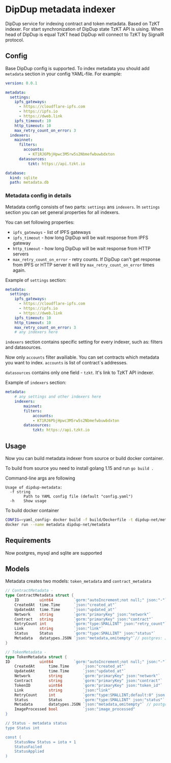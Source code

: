 # DipDup metadata indexer

DipDup service for indexing contract and token metadata. Based on TzKT indexer. For start synchronization of DipDup state TzKT API is uising. When head of DipDup is equal TzKT head DipDup will connect to TzKT by SignalR protocol.

## Config

Base DipDup config is supported. To index metadata you should add `metadata` section in your config YAML-file. For example:

```yaml
version: 0.0.1

metadata:
  settings:
    ipfs_gateways:
      - https://cloudflare-ipfs.com
      - https://ipfs.io
      - https://dweb.link
    ipfs_timeout: 10
    http_timeout: 10
    max_retry_count_on_error: 3
  indexers:
    mainnet:
      filters:
        accounts:
          - KT1RJ6PbjHpwc3M5rw5s2Nbmefwbuwbdxton
      datasources:
          tzkt: https://api.tzkt.io

database:
  kind: sqlite
  path: metadata.db

```

### Metadata config in details

Metadata config consists of two parts: `settings` ans `indexers`.
In `settings` section you can set general properties for all indexers.

You can set following properties:

* `ipfs_gateways` - list of IPFS gateways
* `ipfs_timeout` - how long DipDup will be wait response from IPFS gateway
* `http_timeout` - how long DipDup will be wait response from HTTP servers
* `max_retry_count_on_error` - retry counts. If DipDup can't get response from IPFS or HTTP server it will try `max_retry_count_on_error` times again. 

Example of `settings` section:

```yaml
metadata:
  settings:
    ipfs_gateways:
      - https://cloudflare-ipfs.com
      - https://ipfs.io
      - https://dweb.link
    ipfs_timeout: 10
    http_timeout: 10
    max_retry_count_on_error: 3
    # any indexers here
```

`indexers` section contains specific setting for every indexer, such as: filters and datasources.

Now only `accounts` filter availiable. You can set contracts which metadata you want to index. `accounts` is list of contract`s addresses.

`datasources` contains only one field - `tzkt`. It's link to TzKT API indexer.

Example of `indexers` section:

```yaml
metadata:
    # any settings and other indexers here
    indexers:
        mainnet:
        filters:
            accounts:
            - KT1RJ6PbjHpwc3M5rw5s2Nbmefwbuwbdxton
        datasources:
            tzkt: https://api.tzkt.io
```

## Usage

Now you can build metadata indexer from source or build docker container.

To build from source you need to install golang 1.15 and run `go build .`

Command-line args are following
```
Usage of dipdup-metadata:
  -f string
        Path to YAML config file (default "config.yaml")
  -h    Show usage
```

To build docker container

```bash
CONFIG=<yaml_config> docker build -f build/Dockerfile -t dipdup-net/metadata:latest .
docker run --name metadata dipdup-net/metadata
```

## Requirements

Now postgres, mysql and sqlite are supported

## Models

Metadata creates two models: `token_metadata` and `contract_metadata`


```go
// ContractMetadata -
type ContractMetadata struct {
	ID         uint64         `gorm:"autoIncrement;not null;" json:"-"`
	CreatedAt  time.Time      `json:"created_at"`
	UpdatedAt  time.Time      `json:"updated_at"`
	Network    string         `gorm:"primaryKey" json:"network"`
	Contract   string         `gorm:"primaryKey" json:"contract"`
	RetryCount int            `gorm:"type:SMALLINT" json:"retry_count"`
	Link       string         `json:"link"`
	Status     Status         `gorm:"type:SMALLINT" json:"status"`
	Metadata   datatypes.JSON `json:"metadata,omitempty"`// postgres: JSONB, mysql and sqlite: JSON
}

// TokenMetadata -
type TokenMetadata struct {
ID             uint64         `gorm:"autoIncrement;not null;" json:"-"`
	CreatedAt      time.Time      `json:"created_at"`
	UpdatedAt      time.Time      `json:"updated_at"`
	Network        string         `gorm:"primaryKey" json:"network"`
	Contract       string         `gorm:"primaryKey" json:"contract"`
	TokenID        uint64         `gorm:"primaryKey" json:"token_id"`
	Link           string         `json:"link"`
	RetryCount     int            `gorm:"type:SMALLINT;default:0" json:"retry_count"`
	Status         Status         `gorm:"type:SMALLINT" json:"status"`
	Metadata       datatypes.JSON `json:"metadata,omitempty"` // postgres: JSONB, mysql and sqlite: JSON
	ImageProcessed bool           `json:"image_processed"
}

// Status - metadata status
type Status int

const (
	StatusNew Status = iota + 1
	StatusFailed
	StatusApplied
)
```
